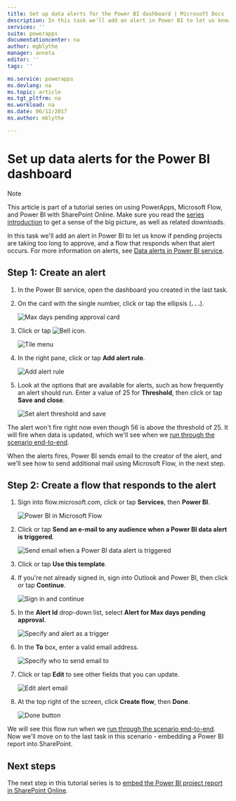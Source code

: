 ```yaml
---
title: Set up data alerts for the Power BI dashboard | Microsoft Docs
description: In this task we'll add an alert in Power BI to let us know if pending projects are taking too long to approve, and a flow that responds when that alert occurs.
services: ''
suite: powerapps
documentationcenter: na
author: mgblythe
manager: anneta
editor: ''
tags: ''

ms.service: powerapps
ms.devlang: na
ms.topic: article
ms.tgt_pltfrm: na
ms.workload: na
ms.date: 06/12/2017
ms.author: mblythe

---
```

# Set up data alerts for the Power BI dashboard
> [!NOTE]
> This article is part of a tutorial series on using PowerApps, Microsoft Flow, and Power BI with SharePoint Online. Make sure you read the [series introduction](../sharepoint-scenario-intro.md) to get a sense of the big picture, as well as related downloads.

In this task we'll add an alert in Power BI to let us know if pending projects are taking too long to approve, and a flow that responds when that alert occurs. For more information on alerts, see [Data alerts in Power BI service](https://docs.microsoft.com/power-bi/service-set-data-alerts).

## Step 1: Create an alert
1. In the Power BI service, open the dashboard you created in the last task.
2. On the card with the single number, click or tap the ellipsis (**. . .**).
   
    ![Max days pending approval card](./media/sharepoint-scenario-alerts-flow/07-01-01-tile-ellipsis.png)
3. Click or tap ![Bell icon](./media/sharepoint-scenario-alerts-flow/icon-bell.png).
   
    ![Tile menu](./media/sharepoint-scenario-alerts-flow/07-01-02-tile-bell.png)
4. In the right pane, click or tap **Add alert rule**.
   
    ![Add alert rule](./media/sharepoint-scenario-alerts-flow/07-01-03-add-alert.png)
5. Look at the options that are available for alerts, such as how frequently an alert should run. Enter a value of 25 for **Threshold**, then click or tap **Save and close**.
   
    ![Set alert threshold and save](./media/sharepoint-scenario-alerts-flow/07-01-04-save-alert.png)

The alert won't fire right now even though 56 is above the threshold of 25. It will fire when data is updated, which we'll see when we [run through the scenario end-to-end](../sharepoint-scenario-summary.md).

When the alerts fires, Power BI sends email to the creator of the alert, and we'll see how to send additional mail using Microsoft Flow, in the next step.

## Step 2: Create a flow that responds to the alert
1. Sign into flow.microsoft.com, click or tap **Services**, then **Power BI**.
   
    ![Power BI in Microsoft Flow](./media/sharepoint-scenario-alerts-flow/07-01-05-power-bi.png)
2. Click or tap **Send an e-mail to any audience when a Power BI data alert is triggered**.
   
    ![Send email when a Power BI data alert is triggered](./media/sharepoint-scenario-alerts-flow/07-01-06-alert-flow.png)
3. Click or tap **Use this template**.
4. If you're not already signed in, sign into Outlook and Power BI, then click or tap **Continue**.
   
    ![Sign in and continue](./media/sharepoint-scenario-alerts-flow/07-01-08-continue.png)
5. In the **Alert Id** drop-down list, select **Alert for Max days pending approval**.
   
    ![Specify and alert as a trigger](./media/sharepoint-scenario-alerts-flow/07-01-09-choose-alert.png)
6. In the **To** box, enter a valid email address.
   
    ![Specify who to send email to](./media/sharepoint-scenario-alerts-flow/07-01-10-choose-email.png)
7. Click or tap **Edit** to see other fields that you can update.
   
    ![Edit alert email](./media/sharepoint-scenario-alerts-flow/07-01-11-email-full.png)
8. At the top right of the screen, click **Create flow**, then **Done**.
   
    ![Done button](./media/sharepoint-scenario-alerts-flow/07-01-12-done.png)

We will see this flow run when we [run through the scenario end-to-end](../sharepoint-scenario-summary.md). Now we'll move on to the last task in this scenario - embedding a Power BI report into SharePoint.

## Next steps
The next step in this tutorial series is to [embed the Power BI project report in SharePoint Online](sharepoint-scenario-embed-report.md).

